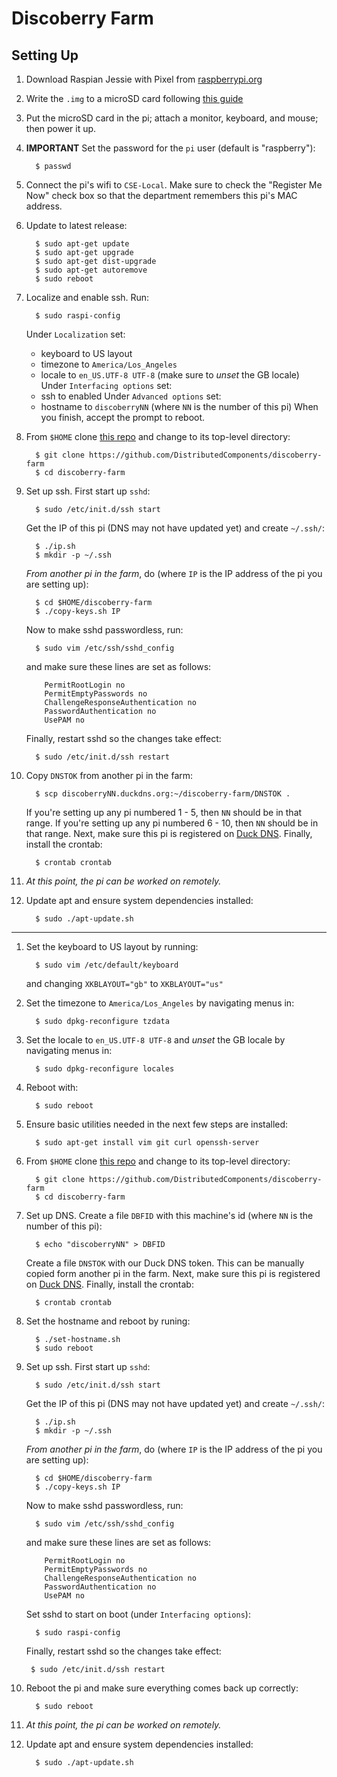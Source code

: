 # Discoberry Farm

## Setting Up

1. Download Raspian Jessie with Pixel from
   [raspberrypi.org](https://www.raspberrypi.org/downloads/raspbian/)

1. Write the `.img` to a microSD card following
   [this guide](https://www.raspberrypi.org/documentation/installation/installing-images/README.md)

1. Put the microSD card in the pi; attach a monitor, keyboard, and mouse;
   then power it up.

1. **IMPORTANT** Set the password for the `pi` user (default is "raspberry"):
   ```
     $ passwd
   ```

1. Connect the pi's wifi to `CSE-Local`. Make sure to check the "Register
   Me Now" check box so that the department remembers this pi's MAC
   address.

1. Update to latest release:
   ```
     $ sudo apt-get update
     $ sudo apt-get upgrade
     $ sudo apt-get dist-upgrade
     $ sudo apt-get autoremove
     $ sudo reboot
   ```

1. Localize and enable ssh. Run:
   ```
     $ sudo raspi-config
   ```
   Under `Localization` set:
   * keyboard to US layout
   * timezone to `America/Los_Angeles`
   * locale to `en_US.UTF-8 UTF-8` (make sure to *unset* the GB locale)
   Under `Interfacing options` set:
   * ssh to enabled
   Under `Advanced options` set:
   * hostname to `discoberryNN` (where `NN` is the number of this pi)
   When you finish, accept the prompt to reboot.

1. From `$HOME` clone [this repo](https://github.com/DistributedComponents/discoberry-farm)
   and change to its top-level directory:
   ```
     $ git clone https://github.com/DistributedComponents/discoberry-farm
     $ cd discoberry-farm
   ```

1. Set up ssh.  First start up `sshd`:
   ```
     $ sudo /etc/init.d/ssh start
   ```
   Get the IP of this pi (DNS may not have updated yet) and create `~/.ssh/`:
   ```
     $ ./ip.sh
     $ mkdir -p ~/.ssh
   ```
   *From another pi in the farm*, do (where `IP` is the IP address of the pi
   you are setting up):
   ```
     $ cd $HOME/discoberry-farm
     $ ./copy-keys.sh IP
   ```
   Now to make sshd passwordless, run:
   ```
     $ sudo vim /etc/ssh/sshd_config
   ```
   and make sure these lines are set as follows:
   ```
       PermitRootLogin no
       PermitEmptyPasswords no
       ChallengeResponseAuthentication no
       PasswordAuthentication no
       UsePAM no
   ```
   Finally, restart sshd so the changes take effect:
   ```
     $ sudo /etc/init.d/ssh restart
   ```

1. Copy `DNSTOK` from another pi in the farm:
   ```
     $ scp discoberryNN.duckdns.org:~/discoberry-farm/DNSTOK .
   ```
   If you're setting up any pi numbered 1 - 5, then `NN` should be in that range.
   If you're setting up any pi numbered 6 - 10, then `NN` should be in that range.
   Next, make sure this pi is registered on [Duck DNS](https://www.duckdns.org/).
   Finally, install the crontab:
   ```
     $ crontab crontab
   ```

1. *At this point, the pi can be worked on remotely.*

1. Update apt and ensure system dependencies installed:
   ```
     $ sudo ./apt-update.sh
   ```





--------------------------








1. Set the keyboard to US layout by running:
   ```
     $ sudo vim /etc/default/keyboard
   ```
   and changing `XKBLAYOUT="gb"` to `XKBLAYOUT="us"`

1. Set the timezone to `America/Los_Angeles` by navigating menus in:
   ```
     $ sudo dpkg-reconfigure tzdata
   ```

1. Set the locale to `en_US.UTF-8 UTF-8` and *unset* the GB locale by navigating menus in:
   ```
     $ sudo dpkg-reconfigure locales
   ```

1. Reboot with:
   ```
     $ sudo reboot
   ```

1. Ensure basic utilities needed in the next few steps are installed:
   ```
     $ sudo apt-get install vim git curl openssh-server
   ```

1. From `$HOME` clone [this repo](https://github.com/DistributedComponents/discoberry-farm)
   and change to its top-level directory:
   ```
     $ git clone https://github.com/DistributedComponents/discoberry-farm
     $ cd discoberry-farm
   ```

1. Set up DNS. Create a file `DBFID` with this machine's id (where `NN` is
   the number of this pi):
   ```
     $ echo "discoberryNN" > DBFID
   ```
   Create a file `DNSTOK` with our Duck DNS token. This can be manually
   copied form another pi in the farm. Next, make sure this pi is
   registered on [Duck DNS](https://www.duckdns.org/). Finally, install
   the crontab:
   ```
     $ crontab crontab
   ```

1. Set the hostname and reboot by runing:
   ```
     $ ./set-hostname.sh
     $ sudo reboot
   ```

1. Set up ssh.  First start up `sshd`:
   ```
     $ sudo /etc/init.d/ssh start
   ```
   Get the IP of this pi (DNS may not have updated yet) and create `~/.ssh/`:
   ```
     $ ./ip.sh
     $ mkdir -p ~/.ssh
   ```
   *From another pi in the farm*, do (where `IP` is the IP address of the pi
   you are setting up):
   ```
     $ cd $HOME/discoberry-farm
     $ ./copy-keys.sh IP
   ```
   Now to make sshd passwordless, run:
   ```
     $ sudo vim /etc/ssh/sshd_config
   ```
   and make sure these lines are set as follows:
   ```
       PermitRootLogin no
       PermitEmptyPasswords no
       ChallengeResponseAuthentication no
       PasswordAuthentication no
       UsePAM no
   ```
   Set sshd to start on boot (under `Interfacing options`):
   ```
     $ sudo raspi-config
   ```
   Finally, restart sshd so the changes take effect:
   ```
   	$ sudo /etc/init.d/ssh restart
   ```

1. Reboot the pi and make sure everything comes back up correctly:
   ```
     $ sudo reboot
   ```

1. *At this point, the pi can be worked on remotely.*

1. Update apt and ensure system dependencies installed:
   ```
     $ sudo ./apt-update.sh
   ```
